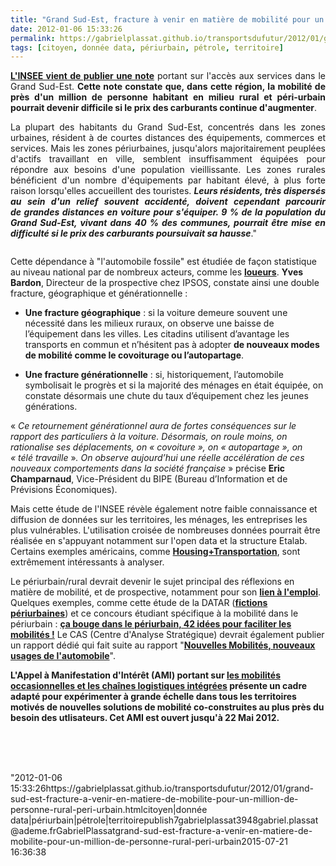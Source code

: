 ```yaml
---
title: "Grand Sud-Est, fracture à venir en matière de mobilité pour un million de personne (rural, péri-urbain)"
date: 2012-01-06 15:33:26
permalink: https://gabrielplassat.github.io/transportsdufutur/2012/01/grand-sud-est-fracture-a-venir-en-matiere-de-mobilite-pour-un-million-de-personne-rural-peri-urbain.html
tags: [citoyen, donnée data, périurbain, pétrole, territoire]
---
```


<p style="text-align: justify"><a href="http://www.insee.fr/fr/themes/document.asp?reg_id=8&ref_id=18130" target="_blank"><strong>L'INSEE vient de publier une note</strong></a> portant sur l'accès aux services dans le Grand Sud-Est. <strong>Cette note constate que, dans cette région, la mobilité de près d'un million de personne habitant en milieu rural et péri-urbain pourrait devenir difficile si le prix des carburants continue d'augmenter</strong>.</p> <p style="text-align: justify">La plupart des habitants du Grand Sud-Est, concentrés dans les zones urbaines, résident à de courtes distances   	des équipements, commerces et services. Mais les zones périurbaines, jusqu'alors majoritairement peuplées d'actifs   	travaillant en ville, semblent insuffisamment équipées pour répondre aux besoins d'une population vieillissante.   	Les zones rurales bénéficient d'un nombre d'équipements par habitant élevé, à plus forte raison lorsqu'elles   	accueillent des touristes. <em><strong>Leurs résidents, très dispersés au sein d'un relief souvent accidenté, doivent cependant   	parcourir de grandes distances en voiture pour s'équiper. 9 % de la population  du Grand Sud-Est, vivant dans 40 % des communes, pourrait être mise en difficulté si le prix des carburants   poursuivait sa hausse</strong></em>."</p> <p style=""text-align: justify""><a href="https://gabrielplassat.github.io/transportsdufutur/wp-content/uploads/sites/6/old/6a0120a66d2ad4970b0162ff1d44f8970d-800wi.gif"" rel=""lightbox""><img alt=""Carte_bassins_services"" class=""asset  asset-image at-xid-6a0120a66d2ad4970b0162ff1d44f8970d"" src=""/wp-content/uploads/sites/6/old/6a0120a66d2ad4970b0162ff1d44f8970d-120wi.gif"" style=""margin-left: automargin-right: auto"" title=""Carte_bassins_services"" /></a> </p>  <!--more-->  Cette dépendance à "l'automobile fossile" est étudiée de façon statistique au niveau national par de nombreux acteurs, comme les <a href=""http://www.location-longue-duree.net/actualites-lld/evolution-du-prix-des-carburants-impact-sur-les-comportements-des-entreprises-et-des-menages"" target=""_blank""><strong>loueurs</strong></a>. <strong>Yves Bardon</strong>, Directeur de la prospective chez IPSOS, constate ainsi une double fracture, géographique et générationnelle : <ul style=""text-align: justify""> <li><strong>Une fracture géographique</strong> : si la voiture demeure  souvent une nécessité dans les milieux ruraux, on observe une baisse de  l’équipement dans les villes. Les citadins utilisent d’avantage les  transports en commun et n’hésitent pas à adopter <strong>de nouveaux modes de mobilité comme le covoiturage ou l’autopartage</strong>.</li> </ul> <ul style=""text-align: justify""> <li><strong>Une fracture générationnelle</strong> : si, historiquement,  l’automobile symbolisait le progrès et si la majorité des ménages en  était équipée, on constate désormais une chute du taux d’équipement chez  les jeunes générations.</li> </ul> <p style=""text-align: justifypadding-left: 30px"">« <em>Ce retournement générationnel aura de fortes conséquences sur  le rapport des particuliers à la voiture. Désormais, on roule moins, on  rationalise ses déplacements, on « covoiture », on « autopartage », on  « télé travaille</em> »<em>. On observe aujourd’hui une réelle accélération de ces nouveaux comportements dans la société française</em> » précise <strong>Eric Champarnaud</strong>, Vice-Président du BIPE (Bureau d’Information et de Prévisions Économiques).</p> <p style=""text-align: justify"">Mais cette étude de l'INSEE révèle également notre faible connaissance et diffusion de données sur les territoires, les ménages, les entreprises les plus vulnérables. L'utilisation croisée de nombreuses données pourrait être réalisée en s'appuyant notamment sur l'open data et la structure Etalab. Certains exemples américains, comme <a href=""http://htaindex.cnt.org/"" target=""_blank""><strong>Housing+Transportation</strong></a>, sont extrêmement intéressants à analyser.</p> <p style=""text-align: justify"">Le périurbain/rural devrait devenir le sujet principal des réflexions en matière de mobilité, et de prospective, notamment pour son <a href="https://gabrielplassat.github.io/transportsdufutur/2010/12/emplois-et-mobilites-une-approche-par-le-territoire.html"" target=""_blank""><strong>lien à l'emploi</strong></a>. Quelques exemples, comme cette étude de la DATAR (<a href=""http://territoires2040.datar.gouv.fr/spip.php?article63"" target=""_blank""><strong>fictions périurbaines</strong></a>) et ce concours étudiant spécifique à la mobilité dans le périurbain : <a href=""http://www.audiar.org/node/189"" target=""_blank""><strong>ça bouge dans le périurbain, 42 idées pour faciliter les mobilités !</strong></a> Le CAS (Centre d'Analyse Stratégique) devrait également publier un rapport dédié qui fait suite au rapport "<a href="https://gabrielplassat.github.io/transportsdufutur/2010/11/les-nouvelles-mobilites-adapter-lautomobile-aux-modes-de-vie-de-demain.html"" target=""_blank""><strong>Nouvelles Mobilités, nouveaux usages de l'automobile</strong></a>".</p> <p style=""text-align: justify""><strong>L'Appel à Manifestation d'Intérêt (AMI) portant sur <a href="https://gabrielplassat.github.io/transportsdufutur/2011/12/ami-chaines-logistiques-et-mobilites-occasionnelles-des-personnes-ademe.html"" target=""_blank"">les mobilités occasionnelles et les chaînes logistiques intégrées</a> présente un cadre adapté pour expérimenter à grande échelle dans tous les territoires motivés de nouvelles solutions de mobilité co-construites au plus près du besoin des utlisateurs. Cet AMI est ouvert jusqu'à 22 Mai 2012.</strong><br /><br /><br /></p> <p> </p>"2012-01-06 15:33:26https://gabrielplassat.github.io/transportsdufutur/2012/01/grand-sud-est-fracture-a-venir-en-matiere-de-mobilite-pour-un-million-de-personne-rural-peri-urbain.htmlcitoyen|donnée data|périurbain|pétrole|territoirepublish7gabrielplassat3948gabriel.plassat@ademe.frGabrielPlassatgrand-sud-est-fracture-a-venir-en-matiere-de-mobilite-pour-un-million-de-personne-rural-peri-urbain2015-07-21 16:36:38
